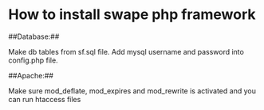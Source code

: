 # How to install swape php framework

##Database:##

Make db tables from sf.sql file.
Add mysql username and password into config.php file.


##Apache:##

Make sure mod_deflate, mod_expires and mod_rewrite is activated
and you can run htaccess files

